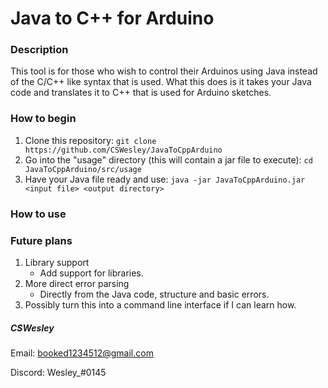# Java to C++ for Arduino

### Description
This tool is for those who wish to control their Arduinos using Java instead of the C/C++ like syntax that is used.
What this does is it takes your Java code and translates it to C++ that is used for Arduino sketches.

### How to begin
1. Clone this repository: `git clone https://github.com/CSWesley/JavaToCppArduino`
2. Go into the "usage" directory (this will contain a jar file to execute): `cd JavaToCppArduino/src/usage`
3. Have your Java file ready and use: `java -jar JavaToCppArduino.jar <input file> <output directory>`

### How to use


### Future plans
1. Library support
    - Add support for libraries.
2. More direct error parsing
    - Directly from the Java code, structure and basic errors.
3. Possibly turn this into a command line interface if I can learn how.

##### CSWesley
Email: booked1234512@gmail.com

Discord: Wesley_#0145